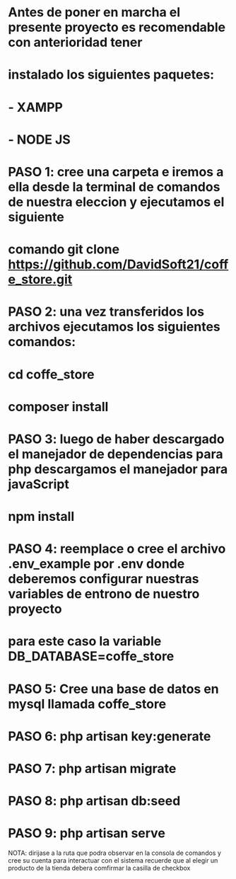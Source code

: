 # Antes de poner en marcha el presente proyecto es recomendable con anterioridad tener
# instalado los siguientes paquetes:
# - XAMPP
# - NODE JS

# PASO 1: cree una carpeta e iremos a ella desde la terminal de comandos de nuestra eleccion y ejecutamos el siguiente 
# comando git clone https://github.com/DavidSoft21/coffe_store.git

# PASO 2: una vez transferidos los archivos ejecutamos los siguientes comandos:
# cd coffe_store
# composer install

# PASO 3: luego de haber descargado el manejador de dependencias para php descargamos el manejador para javaScript
# npm install

# PASO 4: reemplace o cree  el archivo  .env_example por .env donde deberemos configurar nuestras variables de entrono de nuestro proyecto
# para este caso la variable DB_DATABASE=coffe_store

# PASO 5: Cree una base de datos en mysql llamada coffe_store

# PASO 6: php artisan key:generate

# PASO 7: php artisan migrate

# PASO 8: php artisan db:seed

# PASO 9: php artisan serve

NOTA:
dirijase a la ruta que podra observar en la consola de comandos y cree su cuenta para 
interactuar con el sistema recuerde que al elegir un producto de la tienda debera 
comfirmar la casilla de checkbox
